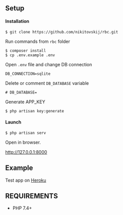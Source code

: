 ## Setup

#### Installation

```
$ git clone https://github.com/nikitovskij/rbc.git
```
Run commands from `rbc` folder
```
$ composer install
$ cp .env.example .env
```
Open `.env` file and change DB connection
```
DB_CONNECTION=sqlite
```
Delete or comment `DB_DATABASE` variable
```
# DB_DATABASE=
```
Generate APP_KEY
```
$ php artisan key:generate
```

#### Launch

```
$ php artisan serv
```
Open in browser.

http://127.0.0.1:8000


## Example
Test app on <a href="https://rbc-test.herokuapp.com/">Heroku</a>

## REQUIREMENTS
* PHP 7.4+
